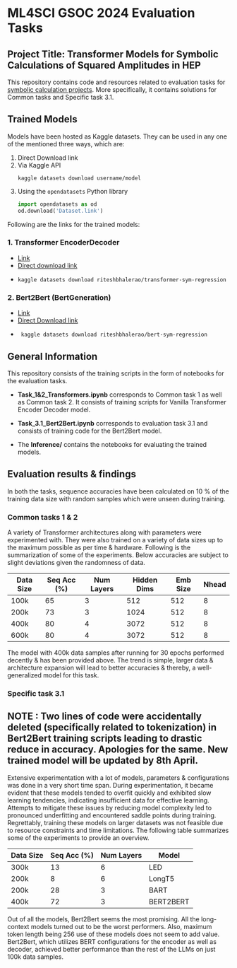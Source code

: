 # ML4SCI GSOC 2024 Evaluation Tasks

## Project Title: Transformer Models for Symbolic Calculations of Squared Amplitudes in HEP

This repository contains code and resources related to evaluation tasks for [symbolic calculation projects](https://docs.google.com/document/d/19ybdCLbxJs2mFsxni4yN9FP4ADlK4mxltF9OVSmbRXE/edit). More specifically, it contains solutions for Common tasks and Specific task 3.1.

## Trained Models

Models have been hosted as Kaggle datasets. They can be used in any one of the mentioned three ways, which are:

1. Direct Download link
2. Via Kaggle API
   ```
   kaggle datasets download username/model
   ```
3. Using the `opendatasets` Python library
   ```python
   import opendatasets as od
   od.download('Dataset.link')
   ```

Following are the links for the trained models:

### 1. Transformer EncoderDecoder
- [Link](https://www.kaggle.com/datasets/riteshbhalerao/transformer-sym-regression/data)
- [Direct download link](https://www.kaggle.com/datasets/riteshbhalerao/transformer-sym-regression/download?datasetVersionNumber=1)
- ```
  kaggle datasets download riteshbhalerao/transformer-sym-regression
  ```

### 2. Bert2Bert (BertGeneration)
- [Link](https://www.kaggle.com/datasets/riteshbhalerao/bert-sym-regression)
- [Direct Download link](https://www.kaggle.com/datasets/riteshbhalerao/bert-sym-regression/download?datasetVersionNumber=1)
- ```
   kaggle datasets download riteshbhalerao/bert-sym-regression
   ```
## General Information

This repository consists of the training scripts in the form of notebooks for the evaluation tasks.

- **Task_1&2_Transformers.ipynb** corresponds to Common task 1 as well as Common task 2. It consists of training scripts for Vanilla Transformer Encoder Decoder model.

- **Task_3.1_Bert2Bert.ipynb** corresponds to evaluation task 3.1 and consists of training code for the Bert2Bert model.
  
- The **Inference/** contains the notebooks for evaluating the trained models.

## Evaluation results & findings

In both the tasks, sequence accuracies have been calculated on 10 % of the training data size with random samples which were unseen during training. 

### Common tasks 1 & 2

A variety of Transformer architectures along with parameters were experimented with. They were also trained on a variety of data sizes up to the maximum possible as per time & hardware. Following is the summarization of some of the experiments. Below accuracies are subject to slight deviations given the randomness of data.

| Data Size | Seq Acc (%) | Num Layers | Hidden Dims | Emb Size | Nhead |
|-----------|-------------|------------|-------------|----------|-------|
| 100k      | 65          | 3          | 512         | 512      | 8     |
| 200k      | 73          | 3          | 1024        | 512      | 8     |
| 400k      | 80          | 4          | 3072        | 512      | 8     |
| 600k      | 80          | 4          | 3072        | 512      | 8     |

The model with 400k data samples after running for 30 epochs performed decently & has been provided above. The trend is simple, larger data & architecture expansion will lead to better accuracies & thereby, a well-generalized model for this task.

### Specific task 3.1

## NOTE : Two lines of code were accidentally deleted (specifically related to tokenization) in Bert2Bert training scripts leading to drastic reduce in accuracy. Apologies for the same. New trained model will be updated by 8th April.

Extensive experimentation with a lot of models, parameters & configurations was done in a very short time span. During experimentation, it became evident that these models tended to overfit quickly and exhibited slow learning tendencies, indicating insufficient data for effective learning. Attempts to mitigate these issues by reducing model complexity led to pronounced underfitting and encountered saddle points during training. Regrettably, training these models on larger datasets was not feasible due to resource constraints and time limitations. The following table summarizes some of the experiments to provide an overview.

| Data Size | Seq Acc (%) | Num Layers | Model       |
|-----------|-------------|------------|-------------|
| 300k      | 13          | 6          | LED         | 
| 200k      | 8           | 6          | LongT5      | 
| 200k      | 28          | 3          | BART        | 
| 400k      | 72          | 3          | BERT2BERT   |

Out of all the models, Bert2Bert seems the most promising. All the long-context models turned out to be the worst performers. Also, maximum token length being 256 use of these models does not seem to add value. Bert2Bert, which utilizes BERT configurations for the encoder as well as decoder, achieved better performance than the rest of the LLMs on just 100k data samples.

